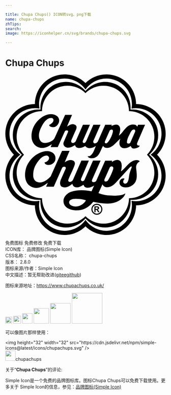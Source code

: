 ```yaml
---

title: Chupa Chups() ICON转svg、png下载
name: chupa-chups
zhTips: 
search: 
image: https://iconhelper.cn/svg/brands/chupa-chups.svg

---
```


# Chupa Chups  <small style="font-size: 60%;font-weight: 100"></small>

<div id="svg" class="svg-wrap">
<svg role="img" viewBox="0 0 24 24" xmlns="http://www.w3.org/2000/svg"><title>Chupa Chups icon</title><path d="M15.2056.0007c-1.1953-.0181-2.3567.4498-3.206 1.2882C10.7647.0694 8.8692-.366 7.1692.338c-1.7001.7042-2.7325 2.3525-2.7435 4.088-1.7358.0114-3.3842 1.0438-4.0883 2.7435-.7042 1.6998-.2684 3.5954.9512 4.831C.069 13.2354-.3665 15.131.3373 16.831c.7041 1.6998 2.3525 2.7319 4.0886 2.743.0107 1.736 1.043 3.3846 2.7432 4.0886 1.7.7042 3.5958.2684 4.8309-.9513 1.2349 1.2197 3.1304 1.6551 4.8306.951 1.6997-.704 2.7318-2.3523 2.7428-4.0882 1.736-.011 3.3848-1.0433 4.0888-2.7431.7041-1.7002.2683-3.5955-.9513-4.8314 1.2196-1.2352 1.6554-3.1306.9513-4.8304-.704-1.6997-2.3528-2.7322-4.0888-2.7432-.0107-1.7356-1.0431-3.384-2.7428-4.0884a4.416 4.416 0 0 0-1.625-.3369zM8.8546.623C10.09.6207 11.2772 1.222 12 2.2524 13.0059.8188 14.9096.2157 16.5923.913c1.683.6967 2.6026 2.4695 2.3 4.1948 1.725-.3027 3.498.6174 4.1947 2.2998.6968 1.6826.0938 3.5866-1.3395 4.5924 1.4333 1.0063 2.0363 2.91 1.3395 4.5928-.697 1.6822-2.4694 2.6023-4.1943 2.2998.3022 1.725-.6177 3.4982-2.3001 4.1949-1.683.6967-3.587.0937-4.593-1.3396-1.0057 1.4333-2.9097 2.0363-4.5922 1.3396-1.6826-.6967-2.6023-2.4695-2.3-4.1944-1.7254.3024-3.498-.6178-4.1949-2.3-.697-1.683-.0944-3.587 1.3396-4.5931C.8184 10.9942.2155 9.0905.9125 7.4078c.6968-1.6826 2.4698-2.6027 4.1948-2.3-.3028-1.7253.6175-3.498 2.3-4.1948a3.7897 3.7897 0 0 1 1.4475-.29zm.2617.4925a3.793 3.793 0 0 0-1.5049.29c-1.5743.6522-2.4823 2.246-2.3451 3.8613-1.6153-.1372-3.209.771-3.8614 2.3448C.753 9.1861 1.2377 10.9553 2.4772 12 1.238 13.0453.753 14.8143 1.405 16.3889c.6525 1.5738 2.2464 2.4821 3.8614 2.345-.1372 1.6154.7708 3.209 2.3451 3.8612 1.5743.652 3.3433.1672 4.3883-1.0722 1.045 1.2391 2.814 1.7242 4.3885 1.0722 1.574-.6524 2.4824-2.2462 2.345-3.8612 1.6154.1369 3.209-.7715 3.861-2.3455.6522-1.5742.1677-3.3431-1.0718-4.3884 1.2392-1.0453 1.724-2.8142 1.0719-4.3885-.6521-1.5742-2.246-2.4824-3.8613-2.3452.1374-1.6151-.7708-3.2087-2.345-3.8608-1.5743-.652-3.3433-.1671-4.3883 1.072-.7186-.852-1.7792-1.3476-2.8834-1.362zm.1288.575a3.8514 3.8514 0 0 1 2.7546 1.1035C13.062 1.7483 14.69 1.3756 16.15 1.9804c1.4597.6047 2.3476 2.0192 2.3592 3.5096 1.491.0116 2.9055.8994 3.5102 2.3593.6049 1.46.232 3.0882-.8135 4.1507 1.0456 1.0624 1.4184 2.6906.8135 4.1505-.605 1.46-2.0192 2.3475-3.51 2.3593-.0115 1.4908-.8993 2.9055-2.3594 3.5104-1.46.6045-3.0879.2318-4.15-.8138-1.0624 1.0458-2.6905 1.4183-4.1503.8138-1.46-.6049-2.348-2.0196-2.3596-3.51-1.4906-.0119-2.9053-.8998-3.5103-2.3597-.6045-1.4596-.2319-3.0878.8137-4.1502-1.0458-1.0624-1.4182-2.6906-.8134-4.151.6046-1.4599 2.0191-2.3474 3.5098-2.359.0113-1.4906.8989-2.905 2.3595-3.5099a3.7971 3.7971 0 0 1 1.3957-.29zM6.821 5.9463c-.4963.0028-1.0034.2088-1.3915.4873-.9826.7051-1.552 1.765-1.5075 2.9352.0236.6227.3794 1.2746.9944 1.5076.7724.2935 1.396-.0028 2.0429-.4427l-.1765.43 1.0606.0006 1.0627-2.3575c.1-.2227.5938-.1762.481.0881l-.6535 1.532c-.1047.245-.0169.5406.2162.6934.4885.32 1.0588.004 1.48-.2484.052.1283.1102.2726.2443.3409.3872.1963.9427.0092 1.2606-.2028.023-.0153.1375.128.2673.2028.4295.2472.9943.0295 1.351-.219-.2173.4977-.4285 1.2961-.9464 1.5181-.0888.0381-.2882-.0427-.2645.096.1926.225.5255.2585.826.2048.9148-.1628 1.0627-1.179 1.4556-1.8244.1085.116.2114.2512.381.2806.9732.1672 1.5356-.83 2.2055-1.3632-.1075.3432-.2886.8839.1043 1.2508.3803.3553 1.0707.1246 1.4394-.1523l.1442.2286c.115.182.3993.1592.6054.1123.2356-.0535.6068-.2073.6056-.4052-.287.0463-.4815-.1071-.3609-.3968.3755-.9027 1.1694-2.7194 1.1694-2.7194h-1.044l-.1254.3013c-.068-.1485-.2174-.2837-.369-.3127-1.2422-.2401-1.6844 1.1902-2.3773 1.6315.1205-.437.3887-1.1607-.0443-1.5154-.3217-.263-.7507-.0466-1.0827.0845l.0673-.1892h-.9904l-1.0941 2.479c-.0798.1809-.2666.2795-.4449.3046-.0793.011-.1597-.0274-.2085-.0965-.0595-.0833-.058-.1944-.0198-.2805l1.0612-2.4066h-1.0673l-.9406 2.15c-.006.0144-.1833.5038-.3687.5694-.0925.0327-.213.0081-.2644-.0883-.0405-.076-.0235-.1815.0078-.2526l1.0517-2.3785H11.62l-1.086 2.4626c-.0859.1942-.526.4166-.6536.1204-.0454-.1052-.022-.2245.0202-.3206l.4811-1.099c.1483-.338.5155-.8832.068-1.1466-.463-.2726-.921.068-1.2174.2594l.7523-1.7509H8.9478L7.3899 9.48c-.204.449-.7536.6712-1.2146.751-.3688.064-.7448-.0152-.9382-.3209-.4688-.7416-.0705-1.658.2965-2.3135.2716-.4855.7437-1.1352 1.3715-1.0868.1079.0083.234.0567.2766.1805.143.4128-.3268.6998-.6254.8702.0564.3558.6835.3803.9384.2443.3277-.1743.539-.5163.5653-.87.0217-.2922-.1296-.5774-.385-.7458-.262-.173-.556-.2444-.8538-.2427zm12.4299 2.294c.1901.0033.2381.185.1688.3427l-.702 1.5919c-.0606.1378-.248.2035-.409.1324-.0478-.021-.104-.076-.1043-.1324-.0033-.4853.2456-.923.4573-1.3431.1142-.2276.2587-.5599.5493-.5897a.3343.3343 0 0 1 .0399-.0017zm-3.335.0072c.0899.003.1665.0445.1795.127.0711.4493-.5303 1.6964-.9302 1.9126-.1004.0543-.2483.0044-.2728-.1041-.022-.0974.0306-.2071.0722-.3008l.6457-1.4596c.0525-.1189.19-.1789.3056-.175zm-6.303 3.1817l-1.124.0045-1.7048 3.8193c-.5372.5693-1.2974 1.1229-2.0564.8124-.3688-.1509-.5473-.5486-.5574-.9263-.0177-.6733.1488-1.289.5014-1.8086.342-.504.7937-1.1283 1.4474-1.1951.1721-.0175.3326.075.3969.2289.0803.192-.0153.3892-.1402.5211-.144.153-.337.246-.5133.2806.0906.4412.734.4207 1.0544.2772.2442-.11.4806-.35.5495-.6057.0836-.3098.0383-.6695-.1642-.9186-.3791-.465-1.0279-.5176-1.588-.3887-1.2165.28-2.3287 1.3853-2.6427 2.5743-.2395.9087-.1822 2.0852.682 2.6142.9996.6125 1.9043-.0058 2.6045-.5139l-.2575.5786 1.1494.003 1.239-2.802c.1231-.2785.6937-.234.5376.1201l-.6818 1.5438c-.087.1972-.1522.3845-.1522.5976 0 .229.0833.471.3123.5694.5578.2385 1.11-.1131 1.527-.47.0537.273.205.4565.494.5179.4516.0959.8182-.1604 1.1711-.3686.068.128.109.2812.2566.3567.4342.2218.9632-.0281 1.3402-.2363l-.3943.863c-.9815-.2082-2.0948-.2582-3.0592.0747-.532.184-1.0934.691-1.1347 1.3075-.031.4587.1895.8673.5693 1.099.7596.462 1.8348.4653 2.6425.0958.4793-.2194.8899-.577 1.2388-1.0065 1.5761.333 3.4885.589 4.6032-.8216.0211-.0271.173-.2487.2006-.4454-.2086.1366-.44.2202-.6818.2646-.5984.111-1.2287.0944-1.847.0425-.4098-.034-1.1304-.1828-1.4892-.3505l.5978-1.3038c.0921.2085.2696.3657.4853.409.6628.133 1.1861-.2979 1.6075-.758l1.9608-2.1407c.0653-.0715.1707-.203.2925-.1808.0367.0068.0548.05.0407.0883-.1106.295-.2242.5895-.3133.8984-.1354.4696-.0843 1.0261-.3685 1.431-.0669.0952-.1804.1427-.2927.1486-.1164.006-.2264-.0519-.277-.1606-.0903-.1956.0397-.4238.1805-.557-.0705-.0591-.17-.0683-.2351-.0637-.1672.0122-.3155.1068-.4185.244-.0992.1324-.1362.3117-.1121.4928.0362.272.2962.4922.5496.5577.5403.1392 1.0957-.0172 1.5154-.377.7315-.6272.5-1.6633.425-2.494-.037-.4122.1765-.802.5495-.9744-.1026-.1256-.2454-.168-.3344-.1795-1.1026-.139-1.8218 1.2796-2.489 1.6753.0314-.1304.3402-1.281-.2078-1.6083-.387-.2303-.8384-.004-1.1552.2165.011-.0568.036-.2084.036-.2084h-1.0338l-1.332 3.0032c-.072.163-.2684.2052-.4286.2088-.0804.002-.1598-.0265-.1966-.1042-.0352-.0748-.0461-.1518-.0122-.2287l1.2861-2.8884h-1.137l-1.2755 2.8884c-.0517.1164-.1728.1762-.2928.1885-.0763.0076-.1602-.0484-.2086-.12-.0435-.0647-.0383-.1777-.008-.2488l1.1626-2.708h-1.1167l-1.2489 2.8523c-.0704.161-.241.2864-.4092.3288-.1044.0263-.2131.0007-.2725-.0845-.0609-.0873-.0417-.1994 0-.3044.29-.7285.682-1.4192.9264-2.1652.0646-.1982.035-.4453-.1405-.5693-.4426-.314-.966-.0667-1.3553.1882zm6.3363 2.3177c.0784.0056.1475.0595.1823.1211.0481.086.037.2212.0079.3127-.1865.5829-.4699 1.1878-.7859 1.6762-.1007.155-.529.2388-.529 0v-.1322l.8056-1.8085c.0496-.1115.1692-.155.285-.1685a.1868.1868 0 0 1 .034-.0008zm-5.3643 4.849c.1608.002.3222.0152.4782.0275.346.0275.6818.1045 1.0064.2007-.4502.7776-1.4392 1.2001-2.2655.7178-.3268-.1911-.3654-.6248.0082-.8061.238-.1154.5046-.1432.7727-.1399zm3.1186.7396a.8233.8233 0 0 0-.3883.0973c-.1232.0648-.2269.1618-.3094.2916-.0822.1294-.1239.2739-.1239.4323 0 .2272.0803.421.2409.5813.1603.1597.3539.24.5807.24.2253 0 .4186-.0806.5797-.2413.1606-.1608.241-.354.241-.58 0-.159-.0416-.3043-.1247-.4347-.0836-.1301-.1868-.2272-.311-.2906-.1238-.064-.2525-.096-.385-.096zm.0008.1611c.177 0 .3314.063.4632.1893.1314.1258.1972.2833.1972.4708 0 .1815-.0648.3374-.1945.4665-.129.1303-.2846.195-.4659.195-.1816 0-.337-.0644-.4658-.1936-.1292-.1287-.1935-.2852-.1935-.468 0-.1874.0658-.3449.1972-.4707.1315-.1263.2853-.1893.4621-.1893zm-.372.2284v.871h.177v-.3577h.0461c.0555 0 .0993.0152.1313.0445.0317.0296.0697.0867.1132.1721l.0727.1412h.219l-.1033-.1759c-.05-.0848-.0859-.1378-.1067-.1585a.2044.2044 0 0 0-.0777-.0467c.0702-.0104.1267-.0372.1703-.0805.043-.0429.0645-.097.0645-.1622 0-.0671-.0199-.1224-.0596-.1655-.04-.0431-.0837-.0674-.1315-.0736-.0473-.0057-.1607-.0082-.3383-.0082zm.177.1383h.0718c.0785 0 .1328.0015.1623.0052a.1292.1292 0 0 1 .076.0357.1032.1032 0 0 1 .0316.077.1088.1088 0 0 1-.0294.0771.1197.1197 0 0 1-.072.0367c-.0281.004-.0848.0062-.1685.0062h-.0718Z"/></svg>
</div>
<detail full-name='chupa-chups'></detail>

<div class="detail-page">
<p>
<span><span class="badge-success badge">免费图标</span> <span class="badge-success badge">免费修改</span>  <span class="badge-success badge">免费下载</span> </span>
<br/>
<span>
ICON库：
<span class="badge-secondary badge">品牌图标(Simple Icon)</span> 
</span>
<br/>
<span>
CSS名称：
<span class="badge-secondary badge">chupa-chups</span> 
</span>

<br/>
<span>
版本：
<span class="badge-secondary badge">2.8.0</span> 
</span>
<br/>
<span>图标来源/作者：<span class="badge-light badge">Simple Icon</span></span> 
<br/>
<span class="zh-detail">中文描述：暂无<span class="help-link"><span>帮助改进</span>(<a href="https://gitee.com/liuwave/icon-helper/edit/master/json/brands/chupa-chups.json" target="_blank" rel="noopener noreferrer">gitee</a><a href="https://github.com/liuwave/icon-helper/edit/master/json/brands/chupa-chups.json" target="_blank" rel="noopener noreferrer">github</a></span>)</span><br/>
</p>
</div><div class="description description alert alert-light"><p>图标来源地址：<a href="https://www.chupachups.co.uk/" target="_blank" rel="noopener noreferrer">https://www.chupachups.co.uk/</a></p></div>
<div class="alert alert-dark">
<img height="21" width="21" src="https://cdn.jsdelivr.net/npm/simple-icons@latest/icons/chupachups.svg" />
<img height="24" width="24" src="https://cdn.jsdelivr.net/npm/simple-icons@latest/icons/chupachups.svg" />
<img height="32" width="32" src="https://cdn.jsdelivr.net/npm/simple-icons@latest/icons/chupachups.svg" />
<img height="48" width="48" src="https://cdn.jsdelivr.net/npm/simple-icons@latest/icons/chupachups.svg" />
<img height="64" width="64" src="https://cdn.jsdelivr.net/npm/simple-icons@latest/icons/chupachups.svg" />
<img height="96" width="96" src="https://cdn.jsdelivr.net/npm/simple-icons@latest/icons/chupachups.svg" />

</div>
<div>
  <p>可以像图片那样使用：    
  </p>
  <div class="alert alert-primary" style="font-size: 14px">
    &lt;img height="32" width="32" src="https://cdn.jsdelivr.net/npm/simple-icons@latest/icons/chupachups.svg" /&gt;
    <copy-btn content='<img height="32" width="32" src="https://cdn.jsdelivr.net/npm/simple-icons@latest/icons/chupachups.svg" />'></copy-btn>
  </div>
  <div class="alert alert-secondary">
    <img height="32" width="32" src="https://cdn.jsdelivr.net/npm/simple-icons@latest/icons/chupachups.svg" />chupachups
    <copy-btn content="chupachups" btn-title="复制图标名称"></copy-btn>
  </div>
</div>
<div class="icon-detail__container">
<p>关于“<b>Chupa Chups</b>”的评论:</p>
</div>
<Vssue title="关于“Chupa Chups”的评论" />
<div><p>Simple Icon是一个免费的品牌图标库。图标Chupa Chups可以免费下载使用。更多关于  Simple Icon的信息，参见：<a target="_blank" href="https://iconhelper.cn/brands.html">品牌图标(Simple Icon)</a>
</p></div>
